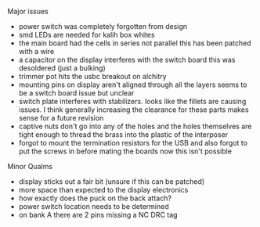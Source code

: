 Major issues
- power switch was completely forgotten from design
- smd LEDs are needed for kalih box whites
- the main board had the cells in series not parallel this has been patched with a wire
- a capacitor on the display interferes with the switch board this was desoldered (just a bulking)
- trimmer pot hits the usbc breakout on alchitry
- mounting pins on display aren't aligned through all the layers seems to be a switch board issue but unclear
- switch plate interferes with stabilizers. looks like the fillets are causing issues. I think generally increasing the clearance for these parts makes sense for a future revision
- captive nuts don't go into any of the holes and the holes themselves are tight enough to thread the brass into the plastic of the interposer
- forgot to mount the termination resistors for the USB and also forgot to put the screws in before mating the boards now this isn't possible

Minor Qualms
- display sticks out a fair bit (unsure if this can be patched)
- more space than expected to the display electronics 
- how exactly does the puck on the back attach?
- power switch location needs to be determined
- on bank A there are 2 pins missing a NC DRC tag